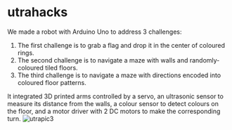 # utrahacks

We made a robot with Arduino Uno to address 3 challenges:
1. The first challenge is to grab a flag and drop it in the center of coloured rings.
2. The second challenge is to navigate a maze with walls and randomly-coloured tiled floors.
3. The third challenge is to navigate a maze with directions encoded into coloured floor patterns.

It integrated 3D printed arms controlled by a servo, an ultrasonic sensor to measure its distance from the walls, a colour sensor to detect colours on the floor, and a motor driver with 2 DC motors to make the corresponding turn.
![utrapic3](https://github.com/user-attachments/assets/daea6da7-4e32-4828-a56b-f5c361de6459)
